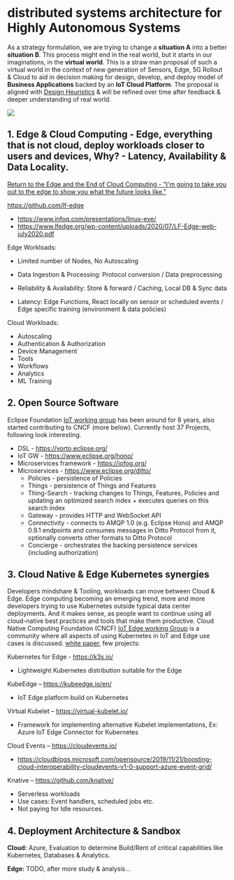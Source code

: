 # distributed systems architecture for Highly Autonomous Systems

As a strategy formulation, we are trying to change a **situation A** into a better **situation B**. This process might end in the real world, but it starts in our imaginations, in the **virtual world**. This is a straw man proposal of such a virtual world in the context of new generation of Sensors, Edge, 5G Rollout & Cloud  to aid in decision making for design, develop, and deploy model of **Business Applications** backed by an **IoT Cloud Platform**. The proposal is aligned with [Design Heuristics](Stuff.md) & will be refined over time after feedback & deeper understanding of real world.

![](https://info.container-solutions.com/hs-fs/hubfs/The%20strategist.png)

## 1.	Edge & Cloud Computing - Edge, everything that is not cloud, deploy workloads closer to users and devices, Why? - Latency, Availability & Data Locality.

[Return to the Edge and the End of Cloud Computing - "I'm going to take you out to the edge to show you what the future looks like."](https://www.youtube.com/watch?v=4QTAtFaIiyc)

https://github.com/lf-edge

* https://www.infoq.com/presentations/linux-eve/ 
* https://www.lfedge.org/wp-content/uploads/2020/07/LF-Edge-web-july2020.pdf

Edge Workloads:
* Limited number of Nodes, No Autoscaling

* Data Ingestion & Processing: Protocol conversion / Data preprocessing

*	Reliability & Availability: Store & forward / Caching, Local DB & Sync data

*	Latency: Edge Functions, React locally on sensor or scheduled events / Edge specific training (environment & data policies)

Cloud Workloads:
-	Autoscaling
-	Authentication & Authorization
-	Device Management
-	Tools
-	Workflows
-	Analytics
-	ML Training

## 2.	Open Source Software

Eclipse Foundation [IoT working group](https://iot.eclipse.org/) has been around for 8 years, also started contributing to CNCF (more below). Currently host 37 Projects, following look interesting.

* DSL - https://vorto.eclipse.org/
* IoT GW - https://www.eclipse.org/hono/
* Microservices framework - https://iofog.org/
* Microservices - https://www.eclipse.org/ditto/
  * Policies - persistence of Policies
  * Things - persistence of Things and Features
  * Thing-Search - tracking changes to Things, Features, Policies and updating an optimized search index + executes queries on this search index
  * Gateway - provides HTTP and WebSocket API
  * Connectivity - connects to AMQP 1.0 (e.g. Eclipse Hono) and AMQP 0.9.1 endpoints and consumes messages in Ditto Protocol from it, optionally converts other formats to Ditto Protocol
  * Concierge - orchestrates the backing persistence services (including authorization)


## 3.	Cloud Native & Edge Kubernetes synergies

Developers mindshare & Tooling, workloads can move between Cloud & Edge. Edge computing becoming an emerging trend, more and more developers trying to use Kubernetes outside typical data center deployments. And it makes sense, as people want to continue using all cloud-native best practices and tools that make them productive. 
Cloud Native Computing Foundation (CNCF) [IoT Edge working Group](https://github.com/kubernetes/community/tree/master/wg-iot-edge) is a community where all aspects of using Kubernetes in IoT and Edge use cases is discussed. [white paper](https://docs.google.com/document/d/1We-pRDV9LDFo-vd9DURCPC5-Bum2FvjHUGZ1tacGmk8/), few projects:

Kubernetes for Edge -  https://k3s.io/
-	Lightweight Kubernetes distribution suitable for the Edge 

KubeEdge – https://kubeedge.io/en/
-	IoT Edge platform build on Kubernetes   

Virtual Kubelet – https://virtual-kubelet.io/
-	Framework for implementing alternative Kubelet implementations, Ex: Azure IoT Edge Connector for Kubernetes

Cloud Events – https://cloudevents.io/
-	https://cloudblogs.microsoft.com/opensource/2019/11/21/boosting-cloud-interoperability-cloudevents-v1-0-support-azure-event-grid/

Knative – https://github.com/knative/
-	Serverless workloads
-	Use cases: Event handlers, scheduled jobs etc.
-	Not paying for Idle resources.

## 4.	Deployment Architecture & Sandbox

**Cloud:** Azure, Evaluation to determine Build/Rent of critical capabilities like Kubernetes, Databases & Analytics.

**Edge:** TODO, after more study & analysis…
